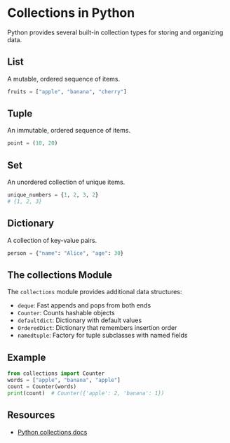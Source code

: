 # Collections in Python

Python provides several built-in collection types for storing and organizing data.

## List
A mutable, ordered sequence of items.
```python
fruits = ["apple", "banana", "cherry"]
```

## Tuple
An immutable, ordered sequence of items.
```python
point = (10, 20)
```

## Set
An unordered collection of unique items.
```python
unique_numbers = {1, 2, 3, 2}
# {1, 2, 3}
```

## Dictionary
A collection of key-value pairs.
```python
person = {"name": "Alice", "age": 30}
```

## The collections Module
The `collections` module provides additional data structures:
- `deque`: Fast appends and pops from both ends
- `Counter`: Counts hashable objects
- `defaultdict`: Dictionary with default values
- `OrderedDict`: Dictionary that remembers insertion order
- `namedtuple`: Factory for tuple subclasses with named fields

## Example
```python
from collections import Counter
words = ["apple", "banana", "apple"]
count = Counter(words)
print(count)  # Counter({'apple': 2, 'banana': 1})
```

## Resources
- [Python collections docs](https://docs.python.org/3/library/collections.html) 